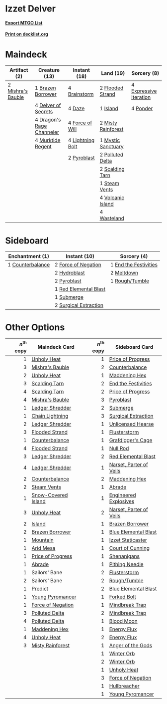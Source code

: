 # Izzet Delver

#### [Export MTGO List](../collection/Izzet%20Delver/Izzet%20Delver.txt)
#### [Print on decklist.org](http://decklist.org/?deckmain=4%09Brainstorm%0A1%09Brazen%20Borrower%0A4%09Daze%0A4%09Delver%20of%20Secrets%0A4%09Dragon's%20Rage%20Channeler%0A4%09Expressive%20Iteration%0A2%09Flooded%20Strand%0A4%09Force%20of%20Will%0A1%09Island%0A4%09Lightning%20Bolt%0A2%09Mishra's%20Bauble%0A2%09Misty%20Rainforest%0A4%09Murktide%20Regent%0A1%09Mystic%20Sanctuary%0A2%09Polluted%20Delta%0A4%09Ponder%0A2%09Pyroblast%0A2%09Scalding%20Tarn%0A1%09Steam%20Vents%0A4%09Volcanic%20Island%0A4%09Wasteland&deckside=1%09Counterbalance%0A1%09End%20the%20Festivities%0A2%09Force%20of%20Negation%0A2%09Hydroblast%0A2%09Meltdown%0A2%09Pyroblast%0A1%09Red%20Elemental%20Blast%0A1%09Rough/Tumble%0A1%09Submerge%0A2%09Surgical%20Extraction)
# Maindeck

|                                        Artifact (2)                                        |                                           Creature (13)                                            |                                      Instant (18)                                      |                                          Land (19)                                          |                                           Sorcery (8)                                           |
|--------------------------------------------------------------------------------------------|----------------------------------------------------------------------------------------------------|----------------------------------------------------------------------------------------|---------------------------------------------------------------------------------------------|-------------------------------------------------------------------------------------------------|
|2 [Mishra's Bauble](http://gatherer.wizards.com/Pages/Card/Details.aspx?multiverseid=122122)|1 [Brazen Borrower](http://gatherer.wizards.com/Pages/Card/Details.aspx?multiverseid=473001)        |4 [Brainstorm](http://gatherer.wizards.com/Pages/Card/Details.aspx?multiverseid=3897)   |2 [Flooded Strand](http://gatherer.wizards.com/Pages/Card/Details.aspx?multiverseid=405098)  |4 [Expressive Iteration](http://gatherer.wizards.com/Pages/Card/Details.aspx?multiverseid=513678)|
|                                                                                            |4 [Delver of Secrets](http://gatherer.wizards.com/Pages/Card/Details.aspx?multiverseid=226749)      |4 [Daze](http://gatherer.wizards.com/Pages/Card/Details.aspx?multiverseid=189255)       |1 [Island](http://gatherer.wizards.com/Pages/Card/Details.aspx?multiverseid=439857)          |4 [Ponder](http://gatherer.wizards.com/Pages/Card/Details.aspx?multiverseid=451051)              |
|                                                                                            |4 [Dragon's Rage Channeler](http://gatherer.wizards.com/Pages/Card/Details.aspx?multiverseid=522197)|4 [Force of Will](http://gatherer.wizards.com/Pages/Card/Details.aspx?multiverseid=3107)|2 [Misty Rainforest](http://gatherer.wizards.com/Pages/Card/Details.aspx?multiverseid=405102)|                                                                                                 |
|                                                                                            |4 [Murktide Regent](http://gatherer.wizards.com/Pages/Card/Details.aspx?multiverseid=522128)        |4 [Lightning Bolt](http://gatherer.wizards.com/Pages/Card/Details.aspx?multiverseid=806)|1 [Mystic Sanctuary](http://gatherer.wizards.com/Pages/Card/Details.aspx?multiverseid=473209)|                                                                                                 |
|                                                                                            |                                                                                                    |2 [Pyroblast](http://gatherer.wizards.com/Pages/Card/Details.aspx?multiverseid=4083)    |2 [Polluted Delta](http://gatherer.wizards.com/Pages/Card/Details.aspx?multiverseid=405104)  |                                                                                                 |
|                                                                                            |                                                                                                    |                                                                                        |2 [Scalding Tarn](http://gatherer.wizards.com/Pages/Card/Details.aspx?multiverseid=405107)   |                                                                                                 |
|                                                                                            |                                                                                                    |                                                                                        |1 [Steam Vents](http://gatherer.wizards.com/Pages/Card/Details.aspx?multiverseid=405109)     |                                                                                                 |
|                                                                                            |                                                                                                    |                                                                                        |4 [Volcanic Island](http://gatherer.wizards.com/Pages/Card/Details.aspx?multiverseid=887)    |                                                                                                 |
|                                                                                            |                                                                                                    |                                                                                        |4 [Wasteland](http://gatherer.wizards.com/Pages/Card/Details.aspx?multiverseid=413790)       |                                                                                                 |


# Sideboard

|                                      Enchantment (1)                                      |                                          Instant (10)                                          |                                          Sorcery (4)                                           |
|-------------------------------------------------------------------------------------------|------------------------------------------------------------------------------------------------|------------------------------------------------------------------------------------------------|
|1 [Counterbalance](http://gatherer.wizards.com/Pages/Card/Details.aspx?multiverseid=121159)|2 [Force of Negation](http://gatherer.wizards.com/Pages/Card/Details.aspx?multiverseid=464001)  |1 [End the Festivities](http://gatherer.wizards.com/Pages/Card/Details.aspx?multiverseid=541010)|
|                                                                                           |2 [Hydroblast](http://gatherer.wizards.com/Pages/Card/Details.aspx?multiverseid=3915)           |2 [Meltdown](http://gatherer.wizards.com/Pages/Card/Details.aspx?multiverseid=10466)            |
|                                                                                           |2 [Pyroblast](http://gatherer.wizards.com/Pages/Card/Details.aspx?multiverseid=4083)            |1 [Rough/Tumble](http://gatherer.wizards.com/Pages/Card/Details.aspx?multiverseid=376475)       |
|                                                                                           |1 [Red Elemental Blast](http://gatherer.wizards.com/Pages/Card/Details.aspx?multiverseid=814)   |                                                                                                |
|                                                                                           |1 [Submerge](http://gatherer.wizards.com/Pages/Card/Details.aspx?multiverseid=21296)            |                                                                                                |
|                                                                                           |2 [Surgical Extraction](http://gatherer.wizards.com/Pages/Card/Details.aspx?multiverseid=397706)|                                                                                                |


# Other Options

|*n*<sup>th</sup> copy|                                        Maindeck Card                                         |*n*<sup>th</sup> copy|                                          Sideboard Card                                          |
|--------------------:|----------------------------------------------------------------------------------------------|--------------------:|--------------------------------------------------------------------------------------------------|
|                    1|[Unholy Heat](http://gatherer.wizards.com/Pages/Card/Details.aspx?multiverseid=522221)        |                    1|[Price of Progress](http://gatherer.wizards.com/Pages/Card/Details.aspx?multiverseid=413683)      |
|                    3|[Mishra's Bauble](http://gatherer.wizards.com/Pages/Card/Details.aspx?multiverseid=122122)    |                    2|[Counterbalance](http://gatherer.wizards.com/Pages/Card/Details.aspx?multiverseid=121159)         |
|                    2|[Unholy Heat](http://gatherer.wizards.com/Pages/Card/Details.aspx?multiverseid=522221)        |                    1|[Maddening Hex](http://gatherer.wizards.com/Pages/Card/Details.aspx?multiverseid=531937)          |
|                    3|[Scalding Tarn](http://gatherer.wizards.com/Pages/Card/Details.aspx?multiverseid=405107)      |                    2|[End the Festivities](http://gatherer.wizards.com/Pages/Card/Details.aspx?multiverseid=541010)    |
|                    4|[Scalding Tarn](http://gatherer.wizards.com/Pages/Card/Details.aspx?multiverseid=405107)      |                    2|[Price of Progress](http://gatherer.wizards.com/Pages/Card/Details.aspx?multiverseid=413683)      |
|                    4|[Mishra's Bauble](http://gatherer.wizards.com/Pages/Card/Details.aspx?multiverseid=122122)    |                    3|[Pyroblast](http://gatherer.wizards.com/Pages/Card/Details.aspx?multiverseid=4083)                |
|                    1|[Ledger Shredder](http://gatherer.wizards.com/Pages/Card/Details.aspx?multiverseid=555247)    |                    2|[Submerge](http://gatherer.wizards.com/Pages/Card/Details.aspx?multiverseid=21296)                |
|                    1|[Chain Lightning](http://gatherer.wizards.com/Pages/Card/Details.aspx?multiverseid=446139)    |                    3|[Surgical Extraction](http://gatherer.wizards.com/Pages/Card/Details.aspx?multiverseid=397706)    |
|                    2|[Ledger Shredder](http://gatherer.wizards.com/Pages/Card/Details.aspx?multiverseid=555247)    |                    1|[Unlicensed Hearse](http://gatherer.wizards.com/Pages/Card/Details.aspx?multiverseid=555447)      |
|                    3|[Flooded Strand](http://gatherer.wizards.com/Pages/Card/Details.aspx?multiverseid=405098)     |                    1|[Flusterstorm](http://gatherer.wizards.com/Pages/Card/Details.aspx?multiverseid=228255)           |
|                    1|[Counterbalance](http://gatherer.wizards.com/Pages/Card/Details.aspx?multiverseid=121159)     |                    1|[Grafdigger's Cage](http://gatherer.wizards.com/Pages/Card/Details.aspx?multiverseid=278452)      |
|                    4|[Flooded Strand](http://gatherer.wizards.com/Pages/Card/Details.aspx?multiverseid=405098)     |                    1|[Null Rod](http://gatherer.wizards.com/Pages/Card/Details.aspx?multiverseid=383034)               |
|                    3|[Ledger Shredder](http://gatherer.wizards.com/Pages/Card/Details.aspx?multiverseid=555247)    |                    2|[Red Elemental Blast](http://gatherer.wizards.com/Pages/Card/Details.aspx?multiverseid=814)       |
|                    4|[Ledger Shredder](http://gatherer.wizards.com/Pages/Card/Details.aspx?multiverseid=555247)    |                    1|[Narset, Parter of Veils](http://gatherer.wizards.com/Pages/Card/Details.aspx?multiverseid=460988)|
|                    2|[Counterbalance](http://gatherer.wizards.com/Pages/Card/Details.aspx?multiverseid=121159)     |                    2|[Maddening Hex](http://gatherer.wizards.com/Pages/Card/Details.aspx?multiverseid=531937)          |
|                    2|[Steam Vents](http://gatherer.wizards.com/Pages/Card/Details.aspx?multiverseid=405109)        |                    1|[Abrade](http://gatherer.wizards.com/Pages/Card/Details.aspx?multiverseid=430772)                 |
|                    1|[Snow-Covered Island](http://gatherer.wizards.com/Pages/Card/Details.aspx?multiverseid=121130)|                    1|[Engineered Explosives](http://gatherer.wizards.com/Pages/Card/Details.aspx?multiverseid=50139)   |
|                    3|[Unholy Heat](http://gatherer.wizards.com/Pages/Card/Details.aspx?multiverseid=522221)        |                    2|[Narset, Parter of Veils](http://gatherer.wizards.com/Pages/Card/Details.aspx?multiverseid=460988)|
|                    2|[Island](http://gatherer.wizards.com/Pages/Card/Details.aspx?multiverseid=439857)             |                    1|[Brazen Borrower](http://gatherer.wizards.com/Pages/Card/Details.aspx?multiverseid=473001)        |
|                    2|[Brazen Borrower](http://gatherer.wizards.com/Pages/Card/Details.aspx?multiverseid=473001)    |                    1|[Blue Elemental Blast](http://gatherer.wizards.com/Pages/Card/Details.aspx?multiverseid=694)      |
|                    1|[Mountain](http://gatherer.wizards.com/Pages/Card/Details.aspx?multiverseid=439859)           |                    1|[Izzet Staticaster](http://gatherer.wizards.com/Pages/Card/Details.aspx?multiverseid=253638)      |
|                    1|[Arid Mesa](http://gatherer.wizards.com/Pages/Card/Details.aspx?multiverseid=405092)          |                    1|[Court of Cunning](http://gatherer.wizards.com/Pages/Card/Details.aspx?multiverseid=497583)       |
|                    1|[Price of Progress](http://gatherer.wizards.com/Pages/Card/Details.aspx?multiverseid=413683)  |                    1|[Shenanigans](http://gatherer.wizards.com/Pages/Card/Details.aspx?multiverseid=464095)            |
|                    1|[Abrade](http://gatherer.wizards.com/Pages/Card/Details.aspx?multiverseid=430772)             |                    1|[Pithing Needle](http://gatherer.wizards.com/Pages/Card/Details.aspx?multiverseid=129526)         |
|                    1|Sailors' Bane                                                                                 |                    2|[Flusterstorm](http://gatherer.wizards.com/Pages/Card/Details.aspx?multiverseid=228255)           |
|                    2|Sailors' Bane                                                                                 |                    2|[Rough/Tumble](http://gatherer.wizards.com/Pages/Card/Details.aspx?multiverseid=376475)           |
|                    1|[Predict](http://gatherer.wizards.com/Pages/Card/Details.aspx?multiverseid=451053)            |                    2|[Blue Elemental Blast](http://gatherer.wizards.com/Pages/Card/Details.aspx?multiverseid=694)      |
|                    1|[Young Pyromancer](http://gatherer.wizards.com/Pages/Card/Details.aspx?multiverseid=426592)   |                    1|[Forked Bolt](http://gatherer.wizards.com/Pages/Card/Details.aspx?multiverseid=401702)            |
|                    1|[Force of Negation](http://gatherer.wizards.com/Pages/Card/Details.aspx?multiverseid=464001)  |                    1|[Mindbreak Trap](http://gatherer.wizards.com/Pages/Card/Details.aspx?multiverseid=197532)         |
|                    3|[Polluted Delta](http://gatherer.wizards.com/Pages/Card/Details.aspx?multiverseid=405104)     |                    2|[Mindbreak Trap](http://gatherer.wizards.com/Pages/Card/Details.aspx?multiverseid=197532)         |
|                    4|[Polluted Delta](http://gatherer.wizards.com/Pages/Card/Details.aspx?multiverseid=405104)     |                    1|[Blood Moon](http://gatherer.wizards.com/Pages/Card/Details.aspx?multiverseid=45386)              |
|                    1|[Maddening Hex](http://gatherer.wizards.com/Pages/Card/Details.aspx?multiverseid=531937)      |                    1|[Energy Flux](http://gatherer.wizards.com/Pages/Card/Details.aspx?multiverseid=1199)              |
|                    4|[Unholy Heat](http://gatherer.wizards.com/Pages/Card/Details.aspx?multiverseid=522221)        |                    2|[Energy Flux](http://gatherer.wizards.com/Pages/Card/Details.aspx?multiverseid=1199)              |
|                    3|[Misty Rainforest](http://gatherer.wizards.com/Pages/Card/Details.aspx?multiverseid=405102)   |                    1|[Anger of the Gods](http://gatherer.wizards.com/Pages/Card/Details.aspx?multiverseid=438682)      |
|                     |                                                                                              |                    1|[Winter Orb](http://gatherer.wizards.com/Pages/Card/Details.aspx?multiverseid=643)                |
|                     |                                                                                              |                    2|[Winter Orb](http://gatherer.wizards.com/Pages/Card/Details.aspx?multiverseid=643)                |
|                     |                                                                                              |                    1|[Unholy Heat](http://gatherer.wizards.com/Pages/Card/Details.aspx?multiverseid=522221)            |
|                     |                                                                                              |                    3|[Force of Negation](http://gatherer.wizards.com/Pages/Card/Details.aspx?multiverseid=464001)      |
|                     |                                                                                              |                    1|[Hullbreacher](http://gatherer.wizards.com/Pages/Card/Details.aspx?multiverseid=502308)           |
|                     |                                                                                              |                    1|[Young Pyromancer](http://gatherer.wizards.com/Pages/Card/Details.aspx?multiverseid=426592)       |

